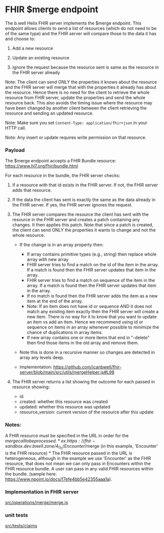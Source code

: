 # FHIR $merge endpoint

The b.well Helix FHIR server implements the $merge endpoint. This endpoint allows clients to send a list of resources (which do not need to be of the same type) and the FHIR server will compare those to the data it has and choose to:

1. Add a new resource
2. Update an existing resource

3. Ignore the request because the resource sent is same as the resource in the FHIR server already

Note: The client can send ONLY the properties it knows about the resource and the FHIR server will merge that with the properties it already has about the resource. Hence there is no need for the client to retrieve the whole resource from FHIR server, update the properties and send the whole resource back. This also avoids the timing issue where the resource may have been changed by another client between the client retrieving the resource and sending an updated resource.

Note: Make sure you set `Content-Type: application/fhir+json` in your HTTP call.

Note: Any insert or update requires write permission on that resource.

### Payload

The $merge endpoint accepts a FHIR Bundle resource: https://www.hl7.org/fhir/bundle.html

For each resource in the bundle, the FHIR server checks:

1. If a resource with that id exists in the FHIR server. If not, the FHIR server adds that resource.
2. If the data the client has sent is exactly the same as the data already in the FHIR server. If yes, the FHIR server ignores the request.
3. The FHIR server compares the resource the client has sent with the resource in the FHIR server and creates a patch containing any changes. It then applies this patch. Note that since a patch is created, the client can send ONLY the properties it wants to change and not the whole resource.

    - If the change is in an array property then:

        - If array contains primitive types (e.g., string) then replace whole array with new array
        - FHIR server tries to find a match on the id of the item in the array. If a match is found then the FHIR server updates that item in the array.
        - FHIR server tries to find a match on sequence of the item in the array. If a match is found then the FHIR server updates that item in the array.
        - If no match is found then the FHIR server adds the item as a new item at the end of the array.
        - Note: If an item does not have id or sequence AND it does not match any existing item exactly then the FHIR server will create a new item. There is no way for it to know that you want to update an item vs add an item. Hence we recommend using id or sequence on items in an array whenever possible to minimize the chance of duplications in array items.
        - If new array contains one or more items that end in "-delete" then find those items in the old array and remove them.

    - Note this is done in a recursive manner so changes are detected in array any levels deep.
    - Implementation: https://github.com/icanbwell/fhir-server/blob/main/src/utils/mergeHelper.js#L98

4. The FHIR server returns a list showing the outcome for each passed in resource showing:
    - id
    - created: whether this resource was created
    - updated: whether this resource was updated
    - resource_version: current version of the resource after this update

### Notes:

A FHIR resource must be specified in the URL in order for the $merge call to be processed.
    * ex. https://fhir-sandbox.dev.bwell.zone/4_0_0/Encounter/$merge (in this example, 'Encounter' is the FHIR resource) \* The FHIR resource passed in the URL is heterogeneous, although in the example we use 'Encounter' as the FHIR resource, that does not mean we can only pass in Encounters within the FHIR resource bundle. A user can pass in any valid FHIR resources within the bundle. (sample here: https://www.npoint.io/docs/f7efe4bb5e42355aaa1a).

### Implementation in FHIR server

[src/operations/merge/merge.js](src/operations/merge/merge.js)

### unit tests

[src/tests/claims](src/tests/claims)
